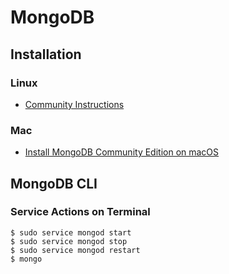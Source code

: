 # MongoDB

## Installation

### Linux
* [Community Instructions](https://docs.mongodb.com/manual/tutorial/install-mongodb-on-ubuntu/)

### Mac
* [Install MongoDB Community Edition on macOS](https://docs.mongodb.com/manual/tutorial/install-mongodb-on-os-x/)

## MongoDB CLI

### Service Actions on Terminal
```shell
$ sudo service mongod start
$ sudo service mongod stop
$ sudo service mongod restart
$ mongo
```
